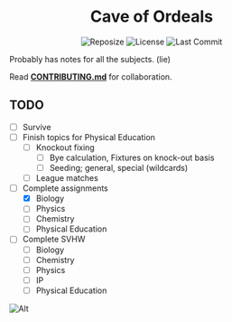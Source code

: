 <h1 align=center>Cave of Ordeals</h1>

<div align='center'>

![Reposize](https://img.shields.io/github/repo-size/SidonTheTroll/cave-of-ordeals?label=Repo%20Size&style=flat&logo=markdown&logoColor=FFFFFF&labelColor=%23c53f00&color=%23e8d3ad)
![License](https://img.shields.io/badge/CC_NC--ND-License?style=flat&logo=creativecommons&logoColor=white&label=License&labelColor=a71e5b&color=%23e1baad)
![Last Commit](https://img.shields.io/github/last-commit/sidonthetroll/cave-of-ordeals?style=flat&logo=git&logoColor=white&label=Last%20Commit&labelColor=%23003978&color=%23f2cd81)

</div>

Probably has notes for all the subjects. (lie)

Read [**CONTRIBUTING.md**](./CONTRIBUTING.md) for collaboration.

## TODO

- [ ] Survive
- [ ] Finish topics for Physical Education
    - [ ] Knockout fixing 
        - [ ] Bye calculation, Fixtures on knock-out basis 
        - [ ] Seeding; general, special (wildcards)
    - [ ] League matches  
- [ ] Complete assignments 
    - [x] Biology
    - [ ] Physics
    - [ ] Chemistry 
    - [ ] Physical Education
- [ ] Complete SVHW
    - [ ] Biology
    - [ ] Chemistry 
    - [ ] Physics 
    - [ ] IP 
    - [ ] Physical Education

![Alt](https://repobeats.axiom.co/api/embed/1b422b156464b5933d1d95ef0a73581cef09d113.svg "Repobeats analytics image")
